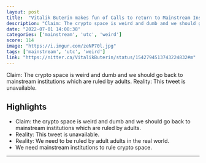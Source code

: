 ```yaml
---
layout: post
title:  "Vitalik Buterin makes fun of Calls to return to Mainstream Institutions by showing Rudy Giuliani trying to Sell plastic Sandals for $50"
description: "Claim: The crypto space is weird and dumb and we should go back to mainstream institutions which are ruled by adults. Reality: This tweet is unavailable."
date: "2022-07-01 14:08:38"
categories: ['mainstream', 'utc', 'weird']
score: 114
image: "https://i.imgur.com/zeNP70l.jpg"
tags: ['mainstream', 'utc', 'weird']
link: "https://nitter.ca/VitalikButerin/status/1542794513743224832#m"
---
```


Claim: The crypto space is weird and dumb and we should go back to mainstream institutions which are ruled by adults. Reality: This tweet is unavailable.

## Highlights

- Claim: the crypto space is weird and dumb and we should go back to mainstream institutions which are ruled by adults.
- Reality: This tweet is unavailable.
- Reality: We need to be ruled by adult adults in the real world.
- We need mainstream institutions to rule crypto space.

---
